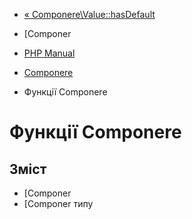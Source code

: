 - [« Componere\Value::hasDefault](componere-value.hasdefault.md)
- [Componer

- [PHP Manual](index.md)
- [Componere](book.componere.md)
- Функції Componere

# Функції Componere

## Зміст

- [Componer
- [Componer
типу

